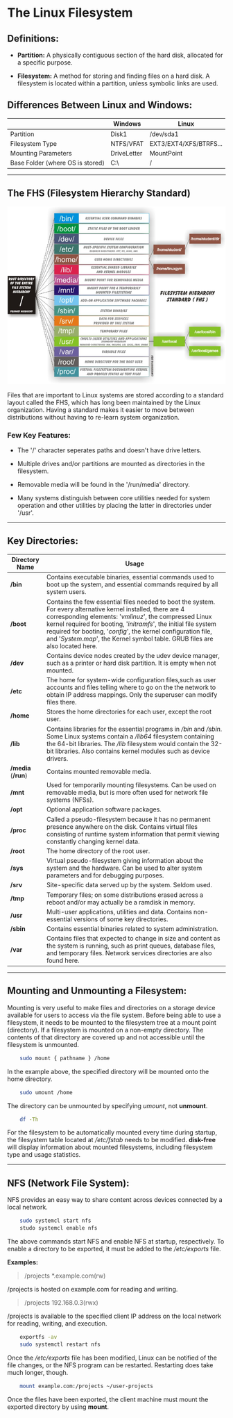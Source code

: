# The Linux Filesystem

## Definitions:

* **Partition:** A physically contiguous section of the hard disk, allocated for a specific purpose. 

* **Filesystem:** A method for storing and finding files on a hard disk. A filesystem is located within a partition, unless symbolic links are used. 


## Differences Between Linux and Windows:
|                                  | Windows     | Linux                  |
| -------------------------------- | ----------- | ---------------------- |
| Partition                        | Disk1       | /dev/sda1              |
| Filesystem Type                  | NTFS/VFAT   | EXT3/EXT4/XFS/BTRFS... |
| Mounting Parameters              | DriveLetter | MountPoint             |
| Base Folder (where OS is stored) | C:\         | /                      |

- - - -

## The FHS (Filesystem Hierarchy Standard)

![Image of the FHS Root Directory](FHS.jpg)

Files that are important to Linux systems are stored according to a standard layout called the FHS, which has long been maintained by the Linux organization. Having a standard makes it easier to move between distributions without having to re-learn system organization. 

### Few Key Features:

* The '/' character seperates paths and doesn't have drive letters.

* Multiple drives and/or partitions are mounted as directories in the filesystem. 

* Removable media will be found in the '/run/media' directory.

*  Many systems distinguish between core utilities needed for system operation and other utilities by placing the latter in directories under '/usr'.

- - - - -

## Key Directories:

| Directory Name | Usage |
| -------------- | ----- |
| **/bin** | Contains executable binaries, essential commands used to boot up the system, and essential commands required by all system users. |
| **/boot** | Contains the few essential files needed to boot the system. For every alternative kernel installed, there are 4 corresponding elements: '*vmlinuz*', the compressed Linux kernel required for booting, '*initramfs*', the initial file system required for booting, '*config*', the kernel configuration file, and '*System.map*', the Kernel symbol table. GRUB files are also located here. |
| **/dev** | Contains device nodes created by the udev device manager, such as a printer or hard disk partition. It is empty when not mounted. |
| **/etc** | The home for system-wide configuration files,such as user accounts and files telling where to go on the the network to obtain IP address mappings. Only the superuser can modify files there. |
| **/home** | Stores the home directories for each user, except the root user. |
| **/lib** | Contains libraries for the essential programs in */bin* and */sbin*. Some Linux systems contain a */lib64* filesystem containing the 64-bit libraries. The */lib* filesystem would contain the 32-bit libraries. Also contains kernel modules such as device drivers. |
| **/media** (**/run**) | Contains mounted removable media. |
| **/mnt** | Used for temporarily mounting filesystems. Can be used on removable media, but is more often used for network file systems (NFSs). |
| **/opt** | Optional application software packages. |
| **/proc** | Called a pseudo-filesystem because it has no permanent presence anywhere on the disk. Contains virtual files consisting of runtime system information that permit viewing constantly changing kernel data. |
| **/root** | The home directory of the root user. |
| **/sys** | Virtual pseudo-filesystem giving information about the system and the hardware. Can be used to alter system parameters and for debugging purposes. |
| **/srv** | Site-specific data served up by the system. Seldom used. |
| **/tmp** | Temporary files; on some distributions erased across a reboot and/or may actually be a ramdisk in memory. |
| **/usr** | Multi-user applications, utilities and data. Contains non-essential versions of some key directories. |
| **/sbin** | Contains essential binaries related to system administration. | 
| **/var** | Contains files that expected to change in size and content as the system is running, such as print queues, database files, and temporary files. Network services directories are also found here. |

- - - - -

## Mounting and Unmounting a Filesystem:

Mounting is very useful to make files and directories on a storage device available for users to access via the file system. Before being able to use a filesystem, it needs to be mounted to the filesystem tree at a mount point (directory). If a filesystem
is mounted on a non-empty directory. The contents of that directory are covered up and not accessible until the filesystem is unmounted.

```bash
    sudo mount { pathname } /home
```

In the example above, the specified directory will be mounted onto the home directory.

```bash
    sudo umount /home
```

The directory can be unmounted by specifying *umount*, not **unmount**.

```bash
    df -Th
``` 

For the filesystem to be automatically mounted every time during startup, the filesystem table located at */etc/fstab* needs to be modified. **disk-free** will display information about mounted filesystems, including filesystem type and usage statistics. 

- - - - -

## NFS (Network File System):

NFS provides an easy way to share content across devices connected by a local network.  

```bash
    sudo systemcl start nfs
    studo systemcl enable nfs
```

The above commands start NFS and enable NFS at startup, respectively. To enable a directory to be exported, it must
be added to the */etc/exports* file. 

**Examples:**
> /projects *.example.com(rw) 

/projects is hosted on example.com for reading and writing.
  
> /projects 192.168.0.3(rwx)

/projects is available to the specified client IP address on the local network for reading, writing, and execution.

```bash
    exportfs -av
    sudo systemctl restart nfs
```

Once the */etc/exports* file has been modified, Linux can be notified of the file changes, or the NFS program can be restarted. Restarting does take much longer, though.

```bash
    mount example.com:/projects ~/user-projects
```

Once the files have been exported, the client machine must mount the exported directory by using **mount**.